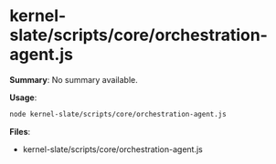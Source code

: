 # kernel-slate/scripts/core/orchestration-agent.js

**Summary**: No summary available.

**Usage**:

```bash
node kernel-slate/scripts/core/orchestration-agent.js
```

**Files**:
- kernel-slate/scripts/core/orchestration-agent.js
